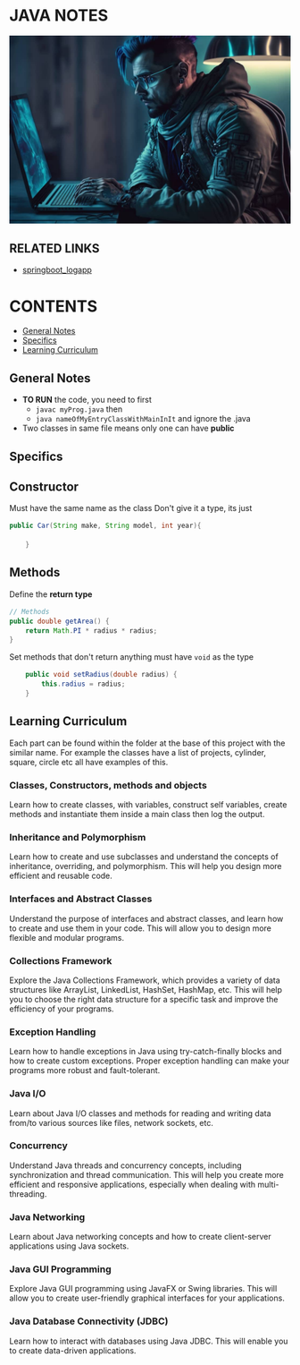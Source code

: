 # JAVA NOTES

![](image.png)

## RELATED LINKS 
  
- [springboot_logapp](https://github.com/murchie85/springboot_logapp)


# CONTENTS

- [General Notes](General-Notes)
- [Specifics](Specifics)
- [Learning Curriculum](Learning-Curriculum)


## General Notes

- **TO RUN** the code, you need to first 
    - `javac myProg.java` then
    - `java nameOfMyEntryClassWithMainInIt` and ignore the .java  
- Two classes in same file means only one can have **public**



## Specifics

## Constructor

Must have the same name as the class
Don't give it a type, its just 


```java
public Car(String make, String model, int year){

	}
```


## Methods

Define the **return type**

```java
// Methods
public double getArea() {
    return Math.PI * radius * radius;
}
```


Set methods that don't return anything must have `void` as the type 

```java
    public void setRadius(double radius) {
        this.radius = radius;
    }
```



## Learning Curriculum

 Each part can be found within the folder at the base of this project with the similar name. For example the classes have a list of projects, cylinder, square, circle etc all have examples of this.  


### Classes, Constructors, methods and objects 

Learn how to create classes, with variables, construct self variables, create methods and instantiate them inside a main class then log the output. 

### Inheritance and Polymorphism

Learn how to create and use subclasses and understand the concepts of inheritance, overriding, and polymorphism. This will help you design more efficient and reusable code.

### Interfaces and Abstract Classes

Understand the purpose of interfaces and abstract classes, and learn how to create and use them in your code. This will allow you to design more flexible and modular programs.

### Collections Framework

Explore the Java Collections Framework, which provides a variety of data structures like ArrayList, LinkedList, HashSet, HashMap, etc. This will help you to choose the right data structure for a specific task and improve the efficiency of your programs.

### Exception Handling

Learn how to handle exceptions in Java using try-catch-finally blocks and how to create custom exceptions. Proper exception handling can make your programs more robust and fault-tolerant.

### Java I/O

Learn about Java I/O classes and methods for reading and writing data from/to various sources like files, network sockets, etc.

### Concurrency

Understand Java threads and concurrency concepts, including synchronization and thread communication. This will help you create more efficient and responsive applications, especially when dealing with multi-threading.

### Java Networking

Learn about Java networking concepts and how to create client-server applications using Java sockets.

### Java GUI Programming

Explore Java GUI programming using JavaFX or Swing libraries. This will allow you to create user-friendly graphical interfaces for your applications.

### Java Database Connectivity (JDBC)

Learn how to interact with databases using Java JDBC. This will enable you to create data-driven applications.

